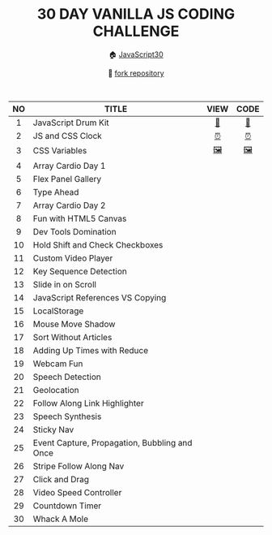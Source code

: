 <div align="center">

# 30 DAY VANILLA JS CODING CHALLENGE

🏠 [JavaScript30](https://javascript30.com/)

🔗 [fork repository](https://github.com/wesbos/JavaScript30)

</br>

<table>
<thead>
<tr><th>NO</th><th>TITLE</th><th>VIEW</th><th>CODE</th></tr>
</thead>
<tbody>
<tr><td align="center">1</td><td>JavaScript Drum Kit</td><td align="center"><a href="https://sryung1225.github.io/JAVASCRIPT30/01_JavaScript_Drum_Kit/">🥁</a></td><td align="center"><a href="https://github.com/sryung1225/JAVASCRIPT30/blob/main/01_JavaScript_Drum_Kit/scripts.js">🥁</a></td></tr>
<tr><td align="center">2</td><td>JS and CSS Clock</td><td align="center"><a href="https://sryung1225.github.io/JAVASCRIPT30/02_JS_and_CSS_Clock/">⏰</a></td><td align="center"><a href="https://github.com/sryung1225/JAVASCRIPT30/blob/main/02_JS_and_CSS_Clock/scripts.js">⏰</a></td></tr>
<tr><td align="center">3</td><td>CSS Variables</td><td align="center"><a href="https://sryung1225.github.io/JAVASCRIPT30/03_Playing_with_CSS_Variables_and_JS/">🖼️</a></td><td align="center"><a href="https://github.com/sryung1225/JAVASCRIPT30/blob/main/03_Playing_with_CSS_Variables_and_JS/scripts.js">🖼️</a></td></tr>
<tr><td align="center">4</td><td>Array Cardio Day 1</td><td align="center"></td><td align="center"></td></tr>
<tr><td align="center">5</td><td>Flex Panel Gallery</td><td align="center"></td><td align="center"></td></tr>
<tr><td align="center">6</td><td>Type Ahead</td><td align="center"></td><td align="center"></td></tr>
<tr><td align="center">7</td><td>Array Cardio Day 2</td><td align="center"></td><td align="center"></td></tr>
<tr><td align="center">8</td><td>Fun with HTML5 Canvas</td><td align="center"></td><td align="center"></td></tr>
<tr><td align="center">9</td><td>Dev Tools Domination</td><td align="center"></td><td align="center"></td></tr>
<tr><td align="center">10</td><td>Hold Shift and Check Checkboxes</td><td align="center"></td><td align="center"></td></tr>
<tr><td align="center">11</td><td>Custom Video Player</td><td align="center"></td><td align="center"></td></tr>
<tr><td align="center">12</td><td>Key Sequence Detection</td><td align="center"></td><td align="center"></td></tr>
<tr><td align="center">13</td><td>Slide in on Scroll</td><td align="center"></td><td align="center"></td></tr>
<tr><td align="center">14</td><td>JavaScript References VS Copying</td><td align="center"></td><td align="center"></td></tr>
<tr><td align="center">15</td><td>LocalStorage</td><td align="center"></td><td align="center"></td></tr>
<tr><td align="center">16</td><td>Mouse Move Shadow</td><td align="center"></td><td align="center"></td></tr>
<tr><td align="center">17</td><td>Sort Without Articles</td><td align="center"></td><td align="center"></td></tr>
<tr><td align="center">18</td><td>Adding Up Times with Reduce</td><td align="center"></td><td align="center"></td></tr>
<tr><td align="center">19</td><td>Webcam Fun</td><td align="center"></td><td align="center"></td></tr>
<tr><td align="center">20</td><td>Speech Detection</td><td align="center"></td><td align="center"></td></tr>
<tr><td align="center">21</td><td>Geolocation</td><td align="center"></td><td align="center"></td></tr>
<tr><td align="center">22</td><td>Follow Along Link Highlighter</td><td align="center"></td><td align="center"></td></tr>
<tr><td align="center">23</td><td>Speech Synthesis</td><td align="center"></td><td align="center"></td></tr>
<tr><td align="center">24</td><td>Sticky Nav</td><td align="center"></td><td align="center"></td></tr>
<tr><td align="center">25</td><td>Event Capture, Propagation, Bubbling and Once</td><td align="center"></td><td align="center"></td></tr>
<tr><td align="center">26</td><td>Stripe Follow Along Nav</td><td align="center"></td><td align="center"></td></tr>
<tr><td align="center">27</td><td>Click and Drag</td><td align="center"></td><td align="center"></td></tr>
<tr><td align="center">28</td><td>Video Speed Controller</td><td align="center"></td><td align="center"></td></tr>
<tr><td align="center">29</td><td>Countdown Timer</td><td align="center"></td><td align="center"></td></tr>
<tr><td align="center">30</td><td>Whack A Mole</td><td align="center"></td><td align="center"></td></tr>
</tbody>
</table>

</div>
